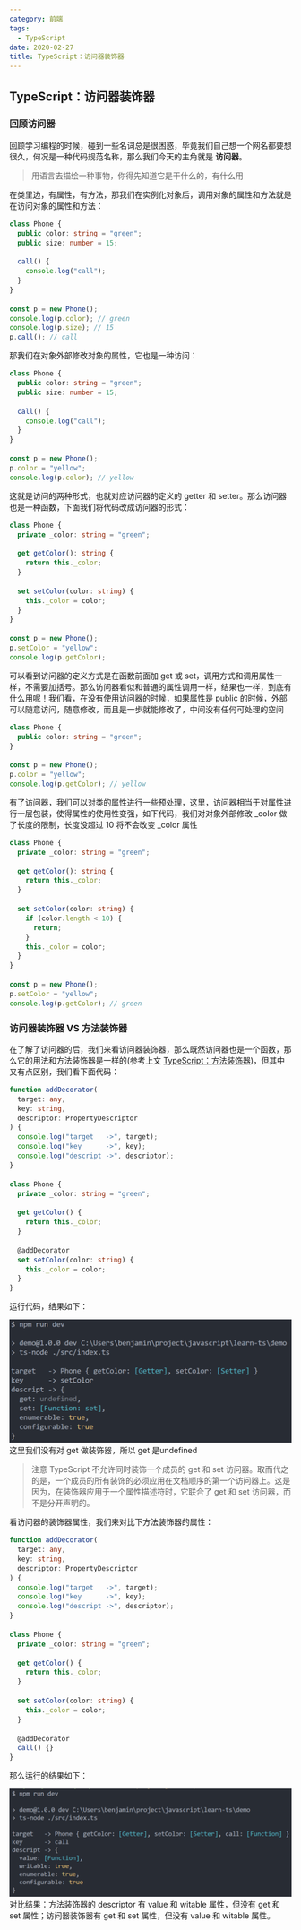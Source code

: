 ```yaml
---
category: 前端
tags:
  - TypeScript
date: 2020-02-27
title: TypeScript：访问器装饰器
---
```


<!-- more -->

## TypeScript：访问器装饰器

### 回顾访问器

回顾学习编程的时候，碰到一些名词总是很困惑，毕竟我们自己想一个网名都要想很久，何况是一种代码规范名称，那么我们今天的主角就是 <b>访问器</b>。

> 用语言去描绘一种事物，你得先知道它是干什么的，有什么用

在类里边，有属性，有方法，那我们在实例化对象后，调用对象的属性和方法就是在访问对象的属性和方法：

```typescript
class Phone {
  public color: string = "green";
  public size: number = 15;

  call() {
    console.log("call");
  }
}

const p = new Phone();
console.log(p.color); // green
console.log(p.size); // 15
p.call(); // call
```

那我们在对象外部修改对象的属性，它也是一种访问：

```typescript
class Phone {
  public color: string = "green";
  public size: number = 15;

  call() {
    console.log("call");
  }
}

const p = new Phone();
p.color = "yellow";
console.log(p.color); // yellow
```

这就是访问的两种形式，也就对应访问器的定义的 getter 和 setter。那么访问器也是一种函数，下面我们将代码改成访问器的形式：

```typescript
class Phone {
  private _color: string = "green";

  get getColor(): string {
    return this._color;
  }

  set setColor(color: string) {
    this._color = color;
  }
}

const p = new Phone();
p.setColor = "yellow";
console.log(p.getColor);
```

可以看到访问器的定义方式是在函数前面加 get 或 set，调用方式和调用属性一样，不需要加括号。那么访问器看似和普通的属性调用一样，结果也一样，到底有什么用呢！我们看，在没有使用访问器的时候，如果属性是 public 的时候，外部可以随意访问，随意修改，而且是一步就能修改了，中间没有任何可处理的空间

```typescript
class Phone {
  public color: string = "green";
}

const p = new Phone();
p.color = "yellow";
console.log(p.getColor); // yellow
```

有了访问器，我们可以对类的属性进行一些预处理，这里，访问器相当于对属性进行一层包装，使得属性的使用性变强，如下代码，我们对对象外部修改 \_color 做了长度的限制，长度没超过 10 将不会改变 \_color 属性

```typescript
class Phone {
  private _color: string = "green";

  get getColor(): string {
    return this._color;
  }

  set setColor(color: string) {
    if (color.length < 10) {
      return;
    }
    this._color = color;
  }
}

const p = new Phone();
p.setColor = "yellow";
console.log(p.getColor); // green
```

### 访问器装饰器 VS 方法装饰器

在了解了访问器的后，我们来看访问器装饰器，那么既然访问器也是一个函数，那么它的用法和方法装饰器是一样的(参考上文 [TypeScript：方法装饰器]("./../2020-02-26-ts-decorator-func.md"))，但其中又有点区别，我们看下面代码：

```typescript
function addDecorator(
  target: any,
  key: string,
  descriptor: PropertyDescriptor
) {
  console.log("target   ->", target);
  console.log("key      ->", key);
  console.log("descript ->", descriptor);
}

class Phone {
  private _color: string = "green";

  get getColor() {
    return this._color;
  }

  @addDecorator
  set setColor(color: string) {
    this._color = color;
  }
}
```

运行代码，结果如下：

<center>
  <img src="./images/2020-02-25result6.png" alt="" style="zoom:50%;" />
</center>
这里我们没有对 get 做装饰器，所以 get 是undefined

> 注意 TypeScript 不允许同时装饰一个成员的 get 和 set 访问器。取而代之的是，一个成员的所有装饰的必须应用在文档顺序的第一个访问器上。这是因为，在装饰器应用于一个属性描述符时，它联合了 get 和 set 访问器，而不是分开声明的。

看访问器的装饰器属性，我们来对比下方法装饰器的属性：

```typescript
function addDecorator(
  target: any,
  key: string,
  descriptor: PropertyDescriptor
) {
  console.log("target   ->", target);
  console.log("key      ->", key);
  console.log("descript ->", descriptor);
}

class Phone {
  private _color: string = "green";

  get getColor() {
    return this._color;
  }

  set setColor(color: string) {
    this._color = color;
  }

  @addDecorator
  call() {}
}
```

那么运行的结果如下：

<center>
  <img src="./images/2020-02-25result7.png" alt="" style="zoom:50%;" />
</center>
对比结果：方法装饰器的 descriptor 有 value 和 witable 属性，但没有 get 和 set 属性；访问器装饰器有 get 和 set 属性，但没有 value 和 witable 属性。
